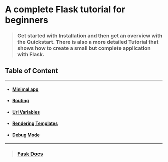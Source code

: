 # A complete Flask tutorial for beginners


> ### Get started with Installation and then get an overview with the Quickstart. There is also a more detailed Tutorial that shows how to create a small but complete application with Flask.

## Table of Content
<hr>

* #### [Minimal app](/minimal_app)
* #### [Routing](/routing)
* #### [Url Variables](/url_variable)
* #### [Rendering Templates](/render_template)
* #### [Debug Mode](/debug_mode)
<hr>
 
> ### [Fask Docs](https://flask.palletsprojects.com/en/2.0.x/)




